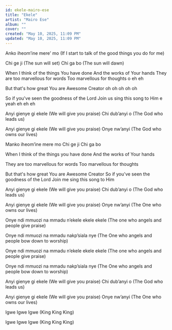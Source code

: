 ```yaml
---
id: ekele-mairo-ese
title: "Ekele"
artist: "Mairo Ese"
album: ""
cover: ""
created: "May 10, 2025, 11:09 PM"
updated: "May 10, 2025, 11:09 PM"
---
```


Anko iheom’ine mere' mo
(If I start to talk of the good things you do for me)

Chi ge ji
(The sun will set)
Chi ga bo
(The sun will dawn)

When I think of the things You have done
And the works of Your hands
They are too marvellous for words
Too marvellous for thoughts o eh eh

But that's how great You are
Awesome Creator oh oh oh oh oh

So if you've seen the goodness of the Lord
Join us sing this song to Him e yeah eh eh eh

Anyi gienye gi ekele
(We will give you praise)
Chi dub’anyi o
(The God who leads us)

Anyi gienye gi ekele
(We will give you praise)
Onye nw’anyi
(The God who owns our lives)

Manko iheom’ine mere mo
Chi ge ji
Chi ga bo

When I think of the things you have done
And the works of Your hands

They are too marvellous for words
Too marvellous for thoughts

But that's how great You are
Awesome Creator
So if you've seen the goodness of the Lord
Join me sing this song to Him

Anyi gienye gi ekele
(We will give you praise)
Chi dub’anyi o
(The God who leads us)

Anyi gienye gi ekele
(We will give you praise)
Onye nw’anyi
(The One who owns our lives)

Onye ndi mmuozi na mmadu n’ekele ekele ekele
(The one who angels and people give praise)

Onye ndi mmuozi na mmadu nakp’siala nye
(The One who angels and people bow down to worship)

Onye ndi mmuozi na mmadu n’ekele ekele ekele
(The one who angels and people give praise)

Onye ndi mmuozi na mmadu nakp’siala nye
(The One who angels and people bow down to worship)

Anyi gienye gi ekele
(We will give you praise)
Chi dub’anyi o
(The God who leads us)

Anyi gienye gi ekele
(We will give you praise)
Onye nw’anyi
(The One who owns our lives)

Igwe Igwe Igwe
(King King King)

Igwe Igwe Igwe
(King King King)
